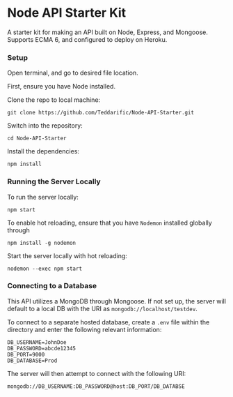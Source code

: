 # Node API Starter Kit

A starter kit for making an API built on Node, Express, and Mongoose. Supports ECMA 6, and configured to deploy on Heroku.

### Setup

Open terminal, and go to desired file location.

First, ensure you have Node installed.

Clone the repo to local machine:

```
git clone https://github.com/Teddarific/Node-API-Starter.git
```

Switch into the repository:

```
cd Node-API-Starter
```

Install the dependencies:

```
npm install
```

### Running the Server Locally

To run the server locally:

```
npm start
```

To enable hot reloading, ensure that you have ```Nodemon``` installed globally through
```
npm install -g nodemon
```

Start the server locally with hot reloading:

```
nodemon --exec npm start
```

### Connecting to a Database

This API utilizes a MongoDB through Mongoose. If not set up, the server will default to a local DB with the URI as ```mongodb://localhost/testdev```.

To connect to a separate hosted database, create a ```.env``` file within the directory and enter the following relevant information:

```
DB_USERNAME=JohnDoe
DB_PASSWORD=abcde12345
DB_PORT=9000
DB_DATABASE=Prod
```

The server will then attempt to connect with the following URI:

```
mongodb://DB_USERNAME:DB_PASSWORD@host:DB_PORT/DB_DATABSE
```
